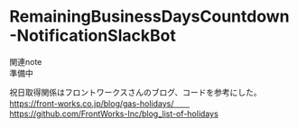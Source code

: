 # RemainingBusinessDaysCountdown-NotificationSlackBot
関連note</br>
準備中　　


祝日取得関係はフロントワークスさんのブログ、コードを参考にした。　　</br>
https://front-works.co.jp/blog/gas-holidays/　　</br>
https://github.com/FrontWorks-Inc/blog_list-of-holidays
